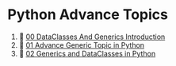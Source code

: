 # Python Advance Topics
1. 🚀 [00 DataClasses And Generics Introduction](00_python_syntax_dataclasses.ipynb)
2. 🚀 [01 Advance Generic Topic in Python](https://colab.research.google.com/drive/1An1LUC_HagiT8saQb75wyAOkXiQ7Awrd?usp=sharing)
2. 🚀 [02 Generics and DataClasses in Python](https://colab.research.google.com/drive/1RGyA_Nux6jP8n3C8xeucpUYHy_6hkC5j?usp=sharing)
